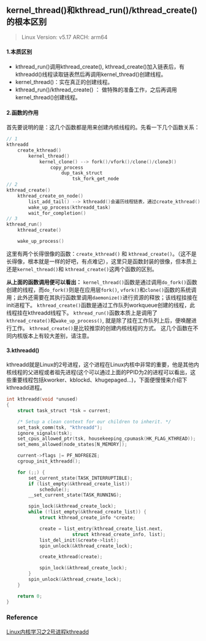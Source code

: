 ## kernel_thread()和kthread_run()/kthread_create()的根本区别

> Linux Version: v5.17
> ARCH: arm64

#### 1.本质区别
* kthread_run()调用kthread_create(), kthread_create()加入链表后，有kthreadd()线程读取链表然后再调用kernel_thread()创建线程。
* kernel_thread()：实在真正的创建线程。
* kthread_run()/kthread_create() ： 做特殊的准备工作，之后再调用kernel_thread()创建线程。

#### 2.函数的作用
首先要说明的是：这几个函数都是用来创建内核线程的。先看一下几个函数关系：
```c
// 1
kthreadd
    create_kthread()
        kernel_thread()
            kernel_clone() --> fork()/vfork()/clone()/clone3()
                copy_process
                    dup_task_struct
                        tsk_fork_get_node
// 2
kthread_create()
    kthread_create_on_node()
        list_add_tail() --> kthreadd()会遍历线程链表，通过create_kthread()创建线程
        wake_up_process(kthreadd_task)
        wait_for_completion()
// 3
kthread_run()
    kthread_create()

    wake_up_process()
```


这里有两个长得很像的函数：`create_kthread()` 和 `kthread_create()`。（这不是长得像，根本就是一样的好吧，有点难记），这里只是函数封装的很像，但本质上还是`kernel_thread()`和 `kthread_create()`这两个函数的区别。

**从上面的函数调用便可以看出：**
`kernel_thread()`函数是通过调用`do_fork()`函数创建的线程，而`do_fork()`则是在应用层`fork()`, `vfork()`和`clone()`函数的系统调用；此外还需要在其执行函数里调用`daemonize()`进行资源的释放；该线程挂接在init进程下。
`kthread_create()`函数是通过工作队列workqueue创建的线程，此线程挂在kthreadd线程下。
`kthread_run()`函数本质上是调用了`kthread_create()`和`wake_up_process()`, 就是除了挂在工作队列上后，便唤醒进行工作。
`kthread_create()`是比较推崇的创建内核线程的方式。
这几个函数在不同内核版本上有较大差别，请注意。


#### 3.kthreadd()
kthreadd就是Linux的2号进程，这个进程在Linux内核中非常的重要，他是其他内核线程的父进程或者祖先进程(这个可以通过上面的PPID为2的进程可以看出，这些重要线程包括kworker、kblockd、khugepaged…)，下面便慢慢来介绍下kthreadd进程。

```c
int kthreadd(void *unused)
{
	struct task_struct *tsk = current;

	/* Setup a clean context for our children to inherit. */
	set_task_comm(tsk, "kthreadd");
	ignore_signals(tsk);
	set_cpus_allowed_ptr(tsk, housekeeping_cpumask(HK_FLAG_KTHREAD));
	set_mems_allowed(node_states[N_MEMORY]);

	current->flags |= PF_NOFREEZE;
	cgroup_init_kthreadd();

	for (;;) {
		set_current_state(TASK_INTERRUPTIBLE);
		if (list_empty(&kthread_create_list))
			schedule();
		__set_current_state(TASK_RUNNING);

		spin_lock(&kthread_create_lock);
		while (!list_empty(&kthread_create_list)) {
			struct kthread_create_info *create;

			create = list_entry(kthread_create_list.next,
					    struct kthread_create_info, list);
			list_del_init(&create->list);
			spin_unlock(&kthread_create_lock);

			create_kthread(create);

			spin_lock(&kthread_create_lock);
		}
		spin_unlock(&kthread_create_lock);
	}

	return 0;
}
```




### Reference
[Linux内核学习之2号进程kthreadd](https://blog.51cto.com/u_13291771/2695374)